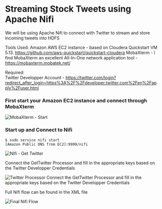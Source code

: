 Streaming Stock Tweets using Apache Nifi
=================
We will be using Apache Nifi to connect with Twitter to stream and store incoming tweets into HDFS 

Tools Used:
Amazon AWS EC2 instance - based on Cloudera Quickstart VM 5.13.  https://github.com/aws-quickstart/quickstart-cloudera 
MobaXterm - I find MobaXterm an excellent All-In-One network application tool - https://mobaxterm.mobatek.net/

Required:  
Twitter Developper Account - https://twitter.com/login?redirect_after_login=https%3A%2F%2Fdeveloper.twitter.com%2Fen%2Fapply%2Fuser.html

### First start your Amazon EC2 instance and connect through MobaXterm ###

![MobaXterm - Start](https://user-images.githubusercontent.com/38193183/85236506-8d26b780-b3ec-11ea-8758-18f1a6586787.PNG)

### Start up and Connect to Nifi ###
    $ sudo service nifi start
    [Amazon Public DNS from EC2]:9999/nifi
    
![Nifi - Get Twitter](https://user-images.githubusercontent.com/38193183/85236518-9b74d380-b3ec-11ea-8f75-fd7880d55cd7.PNG)

Connect the GetTwitter Processor and fill in the appropriate keys based on the Twitter Developper Credentials

![Twitter Processor](https://user-images.githubusercontent.com/38193183/85231025-f8a75f80-b3c1-11ea-9e7a-1eee66dd69d6.PNG)
Connect the GetTwitter Processor and fill in the appropriate keys based on the Twitter Developper Credentials
    
Full Nifi flow can be found in the XML file


![Final Nifi Flow](https://user-images.githubusercontent.com/38193183/85236504-8c8e2100-b3ec-11ea-95d0-816caa257d40.PNG)
